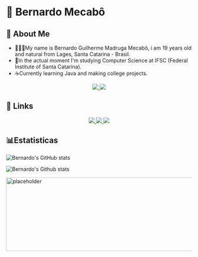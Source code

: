 # 🎴 Bernardo Mecabô 

## 📩 About Me 
- 👨🏻‍💻My name is Bernardo Guilherme Madruga Mecabô, i am 19 years old and natural from Lages, Santa Catarina - Brasil.
- 📕In the actual moment I'm studying Computer Science at IFSC (Federal Institute of Santa Catarina).
- ☕Currently learning Java and making college projects.

<p align="center">
    <a href="https://custom-icon-badges.demolab.com/github/last-commit/bernardommecabo/custom-icon-badges?logo=history&logoColor=white">
        <img 
            src="https://custom-icon-badges.demolab.com/github/last-commit/bernardommecabo/custom-icon-badges?logo=history&logoColor=white"
        />
        <a href="https://custom-icon-badges.demolab.com/github/issues-pr-closed/bernardommecabo/custom-icon-badges?color=purple&logo=git-pull-request&logoColor=white">
        <img 
            src="https://custom-icon-badges.demolab.com/github/issues-pr-closed/bernardommecabo/custom-icon-badges?color=purple&logo=git-pull-request&logoColor=white"
        /> 
    </a>
</p>

## 🔗 Links

<p align = "center">
    <a href="https://www.linkedin.com/in/bernardomecabo/">
    <img 
        src="https://custom-icon-badges.demolab.com/badge/-Linkedin-white?style=for-the-badge&logoColor=white&logo=linked"
        />
    </a>
    <a href="mailto:contato.bernardomecabo@gmail.com">
        <img 
            src="https://custom-icon-badges.demolab.com/badge/-contato.bernardomecabo@gmail.com-white?style=for-the-badge&logo=mention&logoColor=black"
        />
    </a>
    <a href="https://github.com/bernardommecabo?tab=repositories">
        <img 
            src="https://custom-icon-badges.demolab.com/badge/Santa%20Catarina-BR-purple?style=for-the-badge&logo=location&logoColor=white"
        />
    </a>
</p>

## 📊Estatisticas

![Bernardo's GitHub stats](https://github-readme-stats.vercel.app/api?username=bernardommecabo&show_icons=true&theme=dracula&include_all_commits=true&locale=pt-br) 
   
![Bernardo's Github stats](https://github-readme-stats.vercel.app/api/top-langs/?username=bernardommecabo&theme=tokyonight&layout=compact&custom_title=Tecnologias&langs_count=9)

  
    

<img src="https://media.giphy.com/media/v1.Y2lkPTc5MGI3NjExNHgycDFzZjFtNnlnNnZyd2x2czZuNGdyNzN0MTl1dm1qeWRpbDA4ayZlcD12MV9naWZzX3NlYXJjaCZjdD1n/VHhxQ1mcoRr81VXUpU/giphy.gif" alt="placeholder" width="1200" height="200">
